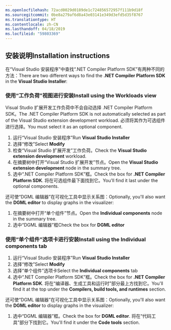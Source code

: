 ```yaml
---
ms.openlocfilehash: 72acd0029d0189de1c724856572957f111b9d18f
ms.sourcegitcommit: 0be8a279af6d8a43e03141e349d3efd5d35f8767
ms.translationtype: HT
ms.contentlocale: zh-CN
ms.lasthandoff: 04/18/2019
ms.locfileid: "59803369"
---
```

## <a name="installation-instructions"></a><span data-ttu-id="53750-101">安装说明</span><span class="sxs-lookup"><span data-stu-id="53750-101">Installation instructions</span></span> 

<span data-ttu-id="53750-102">在“Visual Studio 安装程序”中查找“.NET Compiler Platform SDK”有两种不同的方法：</span><span class="sxs-lookup"><span data-stu-id="53750-102">There are two different ways to find the **.NET Compiler Platform SDK** in the **Visual Studio Installer**:</span></span>

### <a name="install-using-the-workloads-view"></a><span data-ttu-id="53750-103">使用“工作负荷”视图进行安装</span><span class="sxs-lookup"><span data-stu-id="53750-103">Install using the Workloads view</span></span>

<span data-ttu-id="53750-104">Visual Studio 扩展开发工作负荷中不会自动选择 .NET Compiler Platform SDK。</span><span class="sxs-lookup"><span data-stu-id="53750-104">The .NET Compiler Platform SDK is not automatically selected as part of the Visual Studio extension development workload.</span></span> <span data-ttu-id="53750-105">必须将其作为可选组件进行选择。</span><span class="sxs-lookup"><span data-stu-id="53750-105">You must select it as an optional component.</span></span>

1. <span data-ttu-id="53750-106">运行“Visual Studio 安装程序”</span><span class="sxs-lookup"><span data-stu-id="53750-106">Run **Visual Studio Installer**</span></span> 
1. <span data-ttu-id="53750-107">选择“修改”</span><span class="sxs-lookup"><span data-stu-id="53750-107">Select **Modify**</span></span> 
1. <span data-ttu-id="53750-108">检查“Visual Studio 扩展开发”工作负荷。</span><span class="sxs-lookup"><span data-stu-id="53750-108">Check the **Visual Studio extension development** workload.</span></span>
1. <span data-ttu-id="53750-109">在摘要树中打开“Visual Studio 扩展开发”节点。</span><span class="sxs-lookup"><span data-stu-id="53750-109">Open the **Visual Studio extension development** node in the summary tree.</span></span>
1. <span data-ttu-id="53750-110">选中“.NET Compiler Platform SDK”框。</span><span class="sxs-lookup"><span data-stu-id="53750-110">Check the box for **.NET Compiler Platform SDK**.</span></span> <span data-ttu-id="53750-111">将在可选组件最下面找到它。</span><span class="sxs-lookup"><span data-stu-id="53750-111">You'll find it last under the optional components.</span></span>

<span data-ttu-id="53750-112">还可使“DGML 编辑器”在可视化工具中显示关系图：</span><span class="sxs-lookup"><span data-stu-id="53750-112">Optionally, you'll also want the **DGML editor** to display graphs in the visualizer:</span></span>

1. <span data-ttu-id="53750-113">在摘要树中打开“单个组件”节点。</span><span class="sxs-lookup"><span data-stu-id="53750-113">Open the **Individual components** node in the summary tree.</span></span>
1. <span data-ttu-id="53750-114">选中“DGML 编辑器”框</span><span class="sxs-lookup"><span data-stu-id="53750-114">Check the box for **DGML editor**</span></span>

### <a name="install-using-the-individual-components-tab"></a><span data-ttu-id="53750-115">使用“单个组件”选项卡进行安装</span><span class="sxs-lookup"><span data-stu-id="53750-115">Install using the Individual components tab</span></span>

1. <span data-ttu-id="53750-116">运行“Visual Studio 安装程序”</span><span class="sxs-lookup"><span data-stu-id="53750-116">Run **Visual Studio Installer**</span></span> 
1. <span data-ttu-id="53750-117">选择“修改”</span><span class="sxs-lookup"><span data-stu-id="53750-117">Select **Modify**</span></span> 
1. <span data-ttu-id="53750-118">选择“单个组件”选项卡</span><span class="sxs-lookup"><span data-stu-id="53750-118">Select the **Individual components** tab</span></span> 
1. <span data-ttu-id="53750-119">选中“.NET Compiler Platform SDK”框。</span><span class="sxs-lookup"><span data-stu-id="53750-119">Check the box for **.NET Compiler Platform SDK**.</span></span> <span data-ttu-id="53750-120">将在“编译器、生成工具和运行时”部分最上方找到它。</span><span class="sxs-lookup"><span data-stu-id="53750-120">You'll find it at the top under the **Compilers, build tools, and runtimes** section.</span></span>

<span data-ttu-id="53750-121">还可使“DGML 编辑器”在可视化工具中显示关系图：</span><span class="sxs-lookup"><span data-stu-id="53750-121">Optionally, you'll also want the **DGML editor** to display graphs in the visualizer:</span></span>

1. <span data-ttu-id="53750-122">选中“DGML 编辑器”框。</span><span class="sxs-lookup"><span data-stu-id="53750-122">Check the box for **DGML editor**.</span></span> <span data-ttu-id="53750-123">将在“代码工具”部分下找到它。</span><span class="sxs-lookup"><span data-stu-id="53750-123">You'll find it under the **Code tools** section.</span></span>
